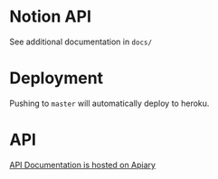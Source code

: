 # Notion API

See additional documentation in `docs/`

# Deployment

Pushing to `master` will automatically deploy to heroku. 

# API

[API Documentation is hosted on Apiary](http://docs.notion1.apiary.io/#reference/login/login/login-or-create-user)
